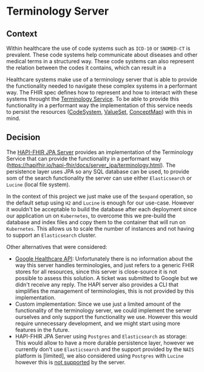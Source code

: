# Terminology Server


## Context
Within healthcare the use of code systems such as `ICD-10` or `SNOMED-CT` is prevalent. These code systems help communicate about diseases and other medical terms in a structured way. These code systems can also represent the relation between the codes it contains, which can result in a 

Healthcare systems make use of a terminology server that is able to provide the functionality needed to navigate these complex systems in a performant way. The FHIR spec defines how to represent and how to interact with these systems throught the [Terminology Service](https://www.hl7.org/fhir/terminology-service.html). To be able to provide this functionality in a performant way the implementation of this service needs to persist the resources ([CodeSystem](https://www.hl7.org/fhir/codesystem.html), [ValueSet](https://www.hl7.org/fhir/valueset.html), [ConceptMap](https://www.hl7.org/fhir/conceptmap.html)) with this in mind.

## Decision
The [HAPI-FHIR JPA Server](https://hapifhir.io/hapi-fhir/docs/server_jpa/introduction.html) provides an implementation of the Terminology Service that can provide the functionality in a performant way (https://hapifhir.io/hapi-fhir/docs/server_jpa/terminology.html). The persistence layer uses JPA so any SQL database can be used, to provide som of the search functionality the server can use either `Elasticsearch` or `Lucine` (local file system). 

In the context of this project we just make use of the `$expand` operation, so the default setup using `H2` and `Lucine` is enough for our use-case. However it wouldn't be acceptable to build the database after each deployment since our application un on `Kubernetes`, to overcome this we pre-build the database and index files and copy them to the container that will run on `Kubernetes`. This allows us to scale the number of instances and not having to support an `Elasticsearch` cluster.   

Other alternatives that were considered:
- [Google Healthcare API](https://cloud.google.com/healthcare-api/docs/concepts/fhir): Unfortunately there is no information about the way this server handles terminologies, and just refers to a generic FHIR stores for all resources, since this server is close-source it is not possible to assess this solution. A ticket was submitted to Google but we didn't receive any reply. The HAPI server also provides a CLI that simplifies the management of terminologies, this is not provided by this implementation. 
- Custom implementation: Since we use just a limited amount of the functionality of the terminology server, we could implement the server ourselves and only support the functionality we use. However this would require unnecessary development, and we might start using more features in the future.
- HAPI-FHIR JPA Server using `Postgres` and `Elasticsearch` as storage: This would allow to have a more durable persistence layer, however we currently don't use `Elasticsearch` and the support provided by the `NAIS` platform is [limited], we also considered using `Postgres` with `Lucine` however this is [not supported](https://chat.fhir.org/#narrow/stream/179167-hapi/topic/JPA.20starter.20-.20Lucine.20.2B.20Postgres) by the server. 

